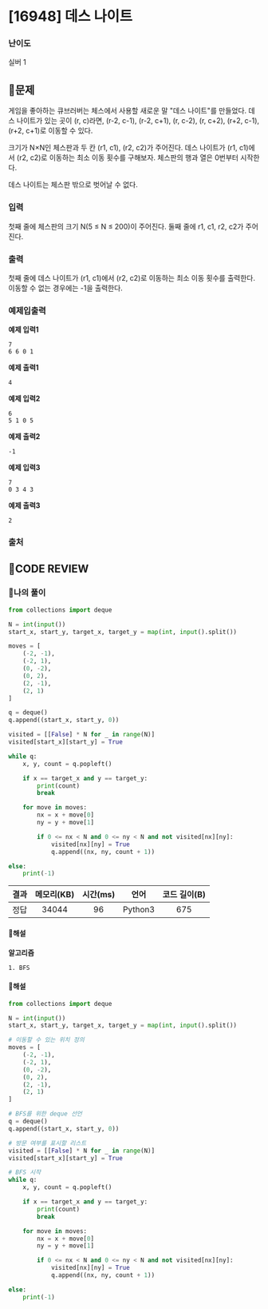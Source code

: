# [16948] 데스 나이트

### **난이도**
실버 1
## **📝문제**
게임을 좋아하는 큐브러버는 체스에서 사용할 새로운 말 "데스 나이트"를 만들었다. 데스 나이트가 있는 곳이 (r, c)라면, (r-2, c-1), (r-2, c+1), (r, c-2), (r, c+2), (r+2, c-1), (r+2, c+1)로 이동할 수 있다.

크기가 N×N인 체스판과 두 칸 (r1, c1), (r2, c2)가 주어진다. 데스 나이트가 (r1, c1)에서 (r2, c2)로 이동하는 최소 이동 횟수를 구해보자. 체스판의 행과 열은 0번부터 시작한다.

데스 나이트는 체스판 밖으로 벗어날 수 없다.
### **입력**
첫째 줄에 체스판의 크기 N(5 ≤ N ≤ 200)이 주어진다. 둘째 줄에 r1, c1, r2, c2가 주어진다.
### **출력**
첫째 줄에 데스 나이트가 (r1, c1)에서 (r2, c2)로 이동하는 최소 이동 횟수를 출력한다. 이동할 수 없는 경우에는 -1을 출력한다.
### **예제입출력**

**예제 입력1**

```
7
6 6 0 1
```

**예제 출력1**

```
4
```

**예제 입력2**

```
6
5 1 0 5
```

**예제 출력2**

```
-1
```

**예제 입력3**

```
7
0 3 4 3
```

**예제 출력3**

```
2
```

### **출처**

## **🧐CODE REVIEW**

### **🧾나의 풀이**

```python
from collections import deque

N = int(input())
start_x, start_y, target_x, target_y = map(int, input().split())

moves = [
    (-2, -1),
    (-2, 1),
    (0, -2),
    (0, 2),
    (2, -1),
    (2, 1)
]

q = deque()
q.append((start_x, start_y, 0))

visited = [[False] * N for _ in range(N)]
visited[start_x][start_y] = True

while q:
    x, y, count = q.popleft()

    if x == target_x and y == target_y:
        print(count)
        break

    for move in moves:
        nx = x + move[0]
        ny = y + move[1]

        if 0 <= nx < N and 0 <= ny < N and not visited[nx][ny]:
            visited[nx][ny] = True
            q.append((nx, ny, count + 1))

else:
    print(-1)
```

결과	| 메모리(KB) |	시간(ms) |	언어 |	코드 길이(B)
:----:|:-----:|:-----:|:-----:|:--------:
정답|34044|96|Python3|675
#### **📝해설**

**알고리즘**
```
1. BFS
```

#### **📝해설**

```python
from collections import deque

N = int(input())
start_x, start_y, target_x, target_y = map(int, input().split())

# 이동할 수 있는 위치 정의
moves = [
    (-2, -1),
    (-2, 1),
    (0, -2),
    (0, 2),
    (2, -1),
    (2, 1)
]

# BFS를 위한 deque 선언
q = deque()
q.append((start_x, start_y, 0))

# 방문 여부를 표시할 리스트
visited = [[False] * N for _ in range(N)]
visited[start_x][start_y] = True

# BFS 시작
while q:
    x, y, count = q.popleft()

    if x == target_x and y == target_y:
        print(count)
        break

    for move in moves:
        nx = x + move[0]
        ny = y + move[1]

        if 0 <= nx < N and 0 <= ny < N and not visited[nx][ny]:
            visited[nx][ny] = True
            q.append((nx, ny, count + 1))

else:
    print(-1)
```
